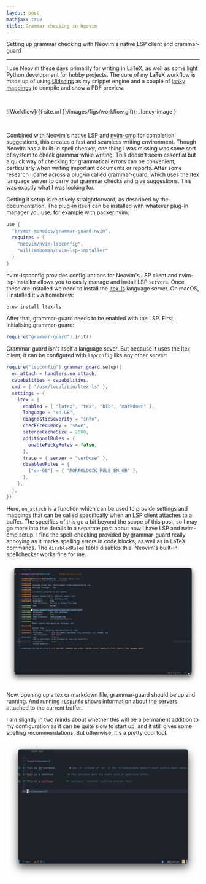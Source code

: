 ```yaml
---
layout: post
mathjax: true
title: Grammar checking in Neovim
---
```


Setting up grammar checking with Neovim's native LSP client and grammar-guard

---

I use Neovim these days primarily for writing in LaTeX, as well as some light
Python development for hobby projects. The core of my LaTeX workflow is made up
of using [Ultisnips](http://github.com/SirVer/ultisnips) as my snippet engine
and a couple of [janky
mappings](https://github.com/aymenhafeez/dotfiles/blob/master/nvim/after/ftplugin/tex.lua)
to compile and show a PDF preview.

<br>

![Workflow]({{ site.url }}/images/figs/workflow.gif){: .fancy-image }

<br>

Combined with Neovim's native LSP and
[nvim-cmp](http://github.com/hrsh7th/nvim-cmp) for completion suggestions, this
creates a fast and seamless writing environment. Though Neovim has
a built-in spell checker, one thing I was missing was some sort of system to
check grammar while writing. This doesn't seem essential but a quick way of
checking for grammatical errors can be convenient, particularly when writing
important documents or reports. After some research I came across a plug-in
called [grammar-guard](http://github.com/brymer-meneses/grammar-guard.nvim),
which uses the [ltex](http://github.com/valentjn/ltex-ls) language server to
carry out grammar checks and give suggestions. This was exactly what I was
looking for.

Getting it setup is relatively straightforward, as described by the
documentation. The plug-in itself can be installed with whatever plug-in manager
you use, for example with packer.nvim,

```lua
use {
  "brymer-meneses/grammar-guard.nvim",
  requires = {
    "neovim/nvim-lspconfig",
    "williamboman/nvim-lsp-installer"
  }
}
```

nvim-lspconfig provides configurations for Neovim's LSP client and
nvim-lsp-installer allows you to easily manage and install LSP servers. Once
these are installed we need to install the
[ltex-ls](https://github.com/valentjn/ltex-ls) language server. On macOS,
I installed it via homebrew:

```bash
brew install ltex-ls
```

After that, grammar-guard needs to be enabled with the LSP. First, initialising
grammar-guard:

```lua
require("grammar-guard").init()
```

Grammar-guard isn't itself a language sever. But because it uses the ltex
client, it can be configured with `lspconfig` like any other server:

```lua
require("lspconfig").grammar_guard.setup({
  on_attach = handlers.on_attach,
  capabilities = capabilities,
  cmd = { "/usr/local/bin/ltex-ls" },
  settings = {
    ltex = {
      enabled = { "latex", "tex", "bib", "markdown" },
      language = "en-GB",
      diagnosticSeverity = "info",
      checkFrequency = "save",
      setenceCacheSize = 2000,
      additionalRules = {
        enablePickyRules = false,
      },
      trace = { server = "verbose" },
      disabledRules = {
        ["en-GB"] = { "MORFOLOGIK_RULE_EN_GB" },
      },
    },
  },
})
```

Here, `on_attach` is a function which can be used to provide settings and
mappings that can be called specifically when an LSP client attaches to
a buffer. The specifics of this go a bit beyond the scope of this post, so I may
go more into the details in a separate post about how I have LSP and nvim-cmp
setup. I find the spell-checking provided by grammar-guard really annoying as it
marks spelling errors in code blocks, as well as in LaTeX commands. The
`disabledRules` table disables this. Neovim's built-in spellchecker works fine
for me.

<p align="center">
  <img src="../images/figs/lspinfo.png" width="700"/>
</p>

Now, opening up a tex or markdown file, grammar-guard should be up and running.
And running `:LspInfo` shows information about the servers attached to the current
buffer.

I am slightly in two minds about whether this will be a permanent addition to my
configuration as it can be quite slow to start up, and it still gives some
spelling recommendations. But otherwise, it's a pretty cool tool.

<p align="center">
  <img src="../images/figs/example.png" width="700"/>
</p>
